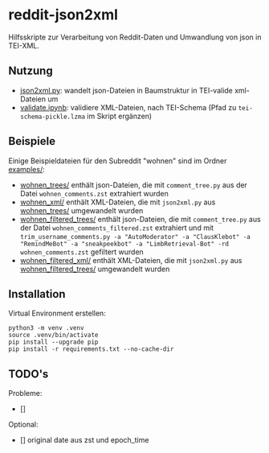 # reddit-json2xml

Hilfsskripte zur Verarbeitung von Reddit-Daten und Umwandlung von json in TEI-XML.

## Nutzung
- [json2xml.py](https://git.zdl.org/koerber/reddit-json2xml/src/branch/master/json2xml.py): wandelt json-Dateien in Baumstruktur in TEI-valide xml-Dateien um
- [validate.ipynb](https://git.zdl.org/koerber/reddit-json2xml/src/branch/master/validate.ipynb): validiere XML-Dateien, nach TEI-Schema (Pfad zu `tei-schema-pickle.lzma` im Skript ergänzen)

## Beispiele
Einige Beispieldateien für den Subreddit "wohnen" sind im Ordner [examples/](https://git.zdl.org/koerber/reddit-json2xml/src/branch/master/examples):
- [wohnen_trees/](https://git.zdl.org/koerber/reddit-json2xml/src/branch/master/examples/wohnen_trees) enthält json-Dateien, die mit `comment_tree.py` aus der Datei `wohnen_comments.zst` extrahiert wurden
- [wohnen_xml/](https://git.zdl.org/koerber/reddit-json2xml/src/branch/master/examples/wohnen_xml) enthält XML-Dateien, die mit `json2xml.py` aus [wohnen_trees/](https://git.zdl.org/koerber/reddit-json2xml/src/branch/master/examples/wohnen_trees) umgewandelt wurden
- [wohnen_filtered_trees/](https://git.zdl.org/koerber/reddit-json2xml/src/branch/master/examples/wohnen_filtered_trees) enthält json-Dateien, die mit `comment_tree.py` aus der Datei `wohnen_comments_filtered.zst` extrahiert und mit `trim_username_comments.py -a "AutoModerator" -a "ClausKlebot" -a "RemindMeBot" -a "sneakpeekbot" -a "LimbRetrieval-Bot" -rd wohnen_comments.zst` gefiltert wurden
- [wohnen_filtered_xml/](https://git.zdl.org/koerber/reddit-json2xml/src/branch/master/examples/wohnen_filtered_xml) enthält XML-Dateien, die mit `json2xml.py` aus [wohnen_filtered_trees/](https://git.zdl.org/koerber/reddit-json2xml/src/branch/master/examples/wohnen_filtered_trees) umgewandelt wurden

## Installation
Virtual Environment erstellen:
```
python3 -m venv .venv
source .venv/bin/activate
pip install --upgrade pip
pip install -r requirements.txt --no-cache-dir
```

## TODO's
Probleme:
- []

Optional:
- [] original date aus zst und epoch_time